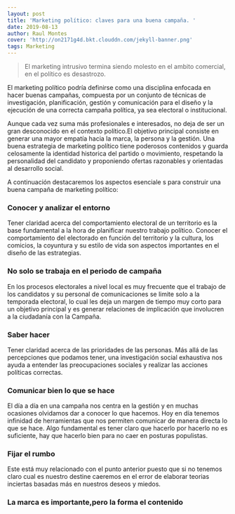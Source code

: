 ```yaml
---
layout: post
title: 'Marketing político: claves para una buena campaña. '
date: 2019-08-13
author: Raul Montes
cover: 'http://on2171g4d.bkt.clouddn.com/jekyll-banner.png'
tags: Marketing
---
```


> El marketing intrusivo termina siendo molesto en el ambito comercial, en el político es desastrozo.

El marketing político podría definirse como una disciplina enfocada en hacer buenas campañas, compuesta por un conjunto de técnicas de investigación, planificación, gestión y comunicación para el diseño y la ejecución de una correcta campaña política, ya sea electoral o institucional.

Aunque cada vez suma más profesionales e interesados, no deja de ser un gran desconocido en el contexto político.El objetivo principal consiste en generar una mayor empatía hacia la marca, la persona y la gestión. Una buena estrategia de marketing político tiene poderosos contenidos y guarda celosamente la identidad historica del partido o movimiento, respetando la personalidad del candidato y proponiendo ofertas razonables y orientadas al desarrollo social.

A continuación destacaremos los aspectos esenciale s para construir una buena campaña de marketing político:

### Conocer y analizar el entorno 
Tener claridad acerca del comportamiento electoral de un territorio es la base fundamental a la hora de planificar nuestro trabajo político. Conocer el comportamiento del electorado en función del territorio y la cultura, los comicios, la coyuntura y su estilo de vida son aspectos importantes en el diseño de las estrategias.

### No solo se trabaja en el periodo de campaña
En los procesos electorales a nivel local es muy frecuente que el trabajo de los candidatos y su personal de comunicaciones se limite solo a la temporada electoral, lo cual les deja un margen de tiempo muy corto para un objetivo principal y es generar relaciones de implicación que involucren a la ciudadanía con la Campaña.

### Saber hacer
Tener claridad  acerca de las prioridades de las personas. Más allá de las percepciones que podamos tener, una investigación social exhaustiva nos ayuda a entender las preocupaciones sociales y realizar las acciones políticas correctas.

### Comunicar bien lo que se hace
El día a día en una campaña nos centra en la gestión y en muchas ocasiones olvidamos dar a conocer lo que hacemos. Hoy en día tenemos infinidad de herramientas que nos permiten comunicar de manera directa lo que se hace. Algo fundamental es tener claro que hacerlo por hacerlo no es suficiente, hay que hacerlo bien para no caer en posturas populistas.

### Fijar el rumbo
Este está muy relacionado con el punto anterior puesto que si no tenemos claro cual es nuestro destine caeremos en el error de elaborar teorias inciertas basadas más en nuestros deseos y miedos.

### La marca es importante,pero la forma el contenido

  